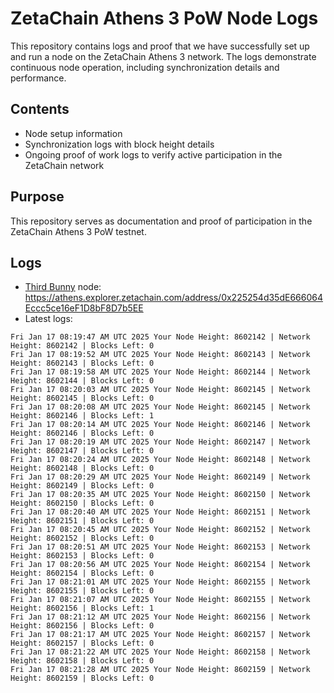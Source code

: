 # ZetaChain Athens 3 PoW Node Logs
This repository contains logs and proof that we have successfully set up and run a node on the ZetaChain Athens 3 network. The logs demonstrate continuous node operation, including synchronization details and performance.

## Contents
- Node setup information
- Synchronization logs with block height details
- Ongoing proof of work logs to verify active participation in the ZetaChain network

## Purpose
This repository serves as documentation and proof of participation in the ZetaChain Athens 3 PoW testnet.

## Logs

- [Third Bunny](https://thirdbunny.xyz/) node: https://athens.explorer.zetachain.com/address/0x225254d35dE666064Eccc5ce16eF1D8bF8D7b5EE
- Latest logs:
```
Fri Jan 17 08:19:47 AM UTC 2025 Your Node Height: 8602142 | Network Height: 8602142 | Blocks Left: 0
Fri Jan 17 08:19:52 AM UTC 2025 Your Node Height: 8602143 | Network Height: 8602143 | Blocks Left: 0
Fri Jan 17 08:19:58 AM UTC 2025 Your Node Height: 8602144 | Network Height: 8602144 | Blocks Left: 0
Fri Jan 17 08:20:03 AM UTC 2025 Your Node Height: 8602145 | Network Height: 8602145 | Blocks Left: 0
Fri Jan 17 08:20:08 AM UTC 2025 Your Node Height: 8602145 | Network Height: 8602146 | Blocks Left: 1
Fri Jan 17 08:20:14 AM UTC 2025 Your Node Height: 8602146 | Network Height: 8602146 | Blocks Left: 0
Fri Jan 17 08:20:19 AM UTC 2025 Your Node Height: 8602147 | Network Height: 8602147 | Blocks Left: 0
Fri Jan 17 08:20:24 AM UTC 2025 Your Node Height: 8602148 | Network Height: 8602148 | Blocks Left: 0
Fri Jan 17 08:20:29 AM UTC 2025 Your Node Height: 8602149 | Network Height: 8602149 | Blocks Left: 0
Fri Jan 17 08:20:35 AM UTC 2025 Your Node Height: 8602150 | Network Height: 8602150 | Blocks Left: 0
Fri Jan 17 08:20:40 AM UTC 2025 Your Node Height: 8602151 | Network Height: 8602151 | Blocks Left: 0
Fri Jan 17 08:20:45 AM UTC 2025 Your Node Height: 8602152 | Network Height: 8602152 | Blocks Left: 0
Fri Jan 17 08:20:51 AM UTC 2025 Your Node Height: 8602153 | Network Height: 8602153 | Blocks Left: 0
Fri Jan 17 08:20:56 AM UTC 2025 Your Node Height: 8602154 | Network Height: 8602154 | Blocks Left: 0
Fri Jan 17 08:21:01 AM UTC 2025 Your Node Height: 8602155 | Network Height: 8602155 | Blocks Left: 0
Fri Jan 17 08:21:07 AM UTC 2025 Your Node Height: 8602155 | Network Height: 8602156 | Blocks Left: 1
Fri Jan 17 08:21:12 AM UTC 2025 Your Node Height: 8602156 | Network Height: 8602156 | Blocks Left: 0
Fri Jan 17 08:21:17 AM UTC 2025 Your Node Height: 8602157 | Network Height: 8602157 | Blocks Left: 0
Fri Jan 17 08:21:22 AM UTC 2025 Your Node Height: 8602158 | Network Height: 8602158 | Blocks Left: 0
Fri Jan 17 08:21:28 AM UTC 2025 Your Node Height: 8602159 | Network Height: 8602159 | Blocks Left: 0
```
